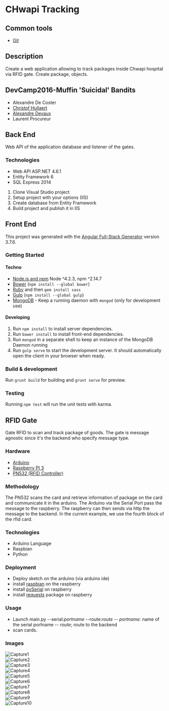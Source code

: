 # CHwapi Tracking

## Common tools

- [Git](https://git-scm.com/)

## Description

Create a web application allowing to track packages inside Chwapi hospital via RFID gate.  Create package, objects.

## DevCamp2016-Muffin 'Suicidal' Bandits

+ Alexandre De Coster
+ [Christof Hullaert](https://github.com/cHullaert)
+ [Alexandre Devaux](https://githbub.com/overworks-be)
+ Laurent Procureur

## Back End

Web API of the application database and listener of the gates.

### Technologies
+ Web API ASP.NET 4.6.1
+ Entity Framework 6
+ SQL Express 2014

1. Clone Visual Studio project
2. Setup project with your options (IIS) 
3. Create database from Entity Framework
4. Build project and publish it in IIS

## Front End

This project was generated with the [Angular Full-Stack Generator](https://github.com/DaftMonk/generator-angular-fullstack) version 3.7.6.

### Getting Started

#### Techno

- [Node.js and npm](nodejs.org) Node ^4.2.3, npm ^2.14.7
- [Bower](bower.io) (`npm install --global bower`)
- [Ruby](https://www.ruby-lang.org) and then `gem install sass`
- [Gulp](http://gulpjs.com/) (`npm install --global gulp`)
- [MongoDB](https://www.mongodb.org/) - Keep a running daemon with `mongod`  (only for development use)

#### Developing

1. Run `npm install` to install server dependencies.
2. Run `bower install` to install front-end dependencies.
3. Run `mongod` in a separate shell to keep an instance of the MongoDB Daemon running
4. Run `gulp serve` to start the development server. It should automatically open the client in your browser when ready.

### Build & development

Run `grunt build` for building and `grunt serve` for preview.

### Testing

Running `npm test` will run the unit tests with karma.

## RFID Gate

Gate RFID to scan and track package of goods.  The gate is message agnostic since it's the backend who specify message type.

### Hardware

- [Arduino](https://www.arduino.cc)
- [Raspberry PI 3](https://www.raspberrypi.org/products/raspberry-pi-3-model-b/)
- [PN532 (RFID Controller)](https://www.adafruit.com/product/789)

### Methodology

The PN532 scans the card and retrieve information of package on the card and communicate it in the arduino.  The Arduino via the Serial Port pass the message to the raspberry.
The raspberry can then sends via http the message to the backend.  In the current example, we use the fourth block of the rfid card.

### Technologies

- Arduino Language
- Raspbian 
- Python

### Deployment

- Deploy sketch on the arduino (via arduino ide)
- install [raspbian](https://www.raspberrypi.org/downloads/raspbian/) on the raspberry
- install [pySerial](https://pypi.python.org/pypi/pyserial/2.7) on raspberry 
- install [requests](http://docs.python-requests.org/en/master/) package on raspberry

### Usage

- Launch main.py --serial:*portname* --route:*route*
	-- *portname*: name of the serial portname
	-- *route*; route to the backend
- scan cards.

### Images

<div class="container">
  <div class="row">
    <div class="col-md-6"><img src="https://github.com/micbelgique/DevCamp2016-Team9/blob/master/FrontEnd/client/assets/images/Capture1.png" alt="Capture1"/></div>
    <div class="col-md-6"><img src="https://github.com/micbelgique/DevCamp2016-Team9/blob/master/FrontEnd/client/assets/images/Capture2.png" alt="Capture2"/></div>
  </div>
  <div class="row">
    <div class="col-md-6"><img src="https://github.com/micbelgique/DevCamp2016-Team9/blob/master/FrontEnd/client/assets/images/Capture3.png" alt="Capture3"/></div>
    <div class="col-md-6"><img src="https://github.com/micbelgique/DevCamp2016-Team9/blob/master/FrontEnd/client/assets/images/Capture4.png" alt="Capture4"/></div>
  </div>
  <div class="row">
    <div class="col-md-6"><img src="https://github.com/micbelgique/DevCamp2016-Team9/blob/master/FrontEnd/client/assets/images/Capture5.png" alt="Capture5"/></div>
    <div class="col-md-6"><img src="https://github.com/micbelgique/DevCamp2016-Team9/blob/master/FrontEnd/client/assets/images/Capture6.png" alt="Capture6"/></div>
  </div>
  <div class="row">
    <div class="col-md-6"><img src="https://github.com/micbelgique/DevCamp2016-Team9/blob/master/FrontEnd/client/assets/images/Capture7.png" alt="Capture7"/></div>
    <div class="col-md-6"><img src="https://github.com/micbelgique/DevCamp2016-Team9/blob/master/FrontEnd/client/assets/images/Capture8.png" alt="Capture8"/></div>
  </div>
  <div class="row">
    <div class="col-md-6"><img src="https://github.com/micbelgique/DevCamp2016-Team9/blob/master/FrontEnd/client/assets/images/Capture9.png" alt="Capture9"/></div>
    <div class="col-md-6"><img src="https://github.com/micbelgique/DevCamp2016-Team9/blob/master/FrontEnd/client/assets/images/Capture10.png" alt="Capture10"/></div>
  </div>
</div>
